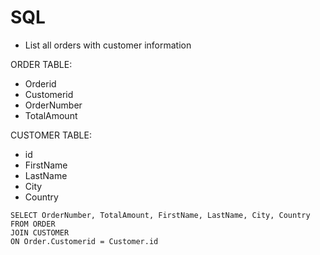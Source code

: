 # SQL 
- List all orders with customer information

ORDER TABLE:
- Orderid
- Customerid
- OrderNumber
- TotalAmount

CUSTOMER TABLE:
- id
- FirstName
- LastName
- City
- Country

```
SELECT OrderNumber, TotalAmount, FirstName, LastName, City, Country
FROM ORDER
JOIN CUSTOMER
ON Order.Customerid = Customer.id
```